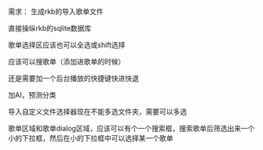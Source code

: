 需求：
生成rkb的导入歌单文件

直接操纵rkb的sqlite数据库

歌单选择区应该也可以全选或shift选择

应该可以搜歌单（添加进歌单的时候）

还是需要加一个后台播放的快捷键快进快退

加AI，预测分类

导入自定义文件选择器现在不能多选文件夹，需要可以多选

歌单区域和歌单dialog区域，应该可以有个一个搜索框，搜索歌单后筛选出来一个小的下拉框，然后在小的下拉框中可以选择某一个歌单